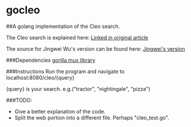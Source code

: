 gocleo
======

##A golang implementation of the Cleo search.

The Cleo search is explained here: [Linked in original article](http://engineering.linkedin.com/open-source/cleo-open-source-technology-behind-linkedins-typeahead-search)

The source for Jingwei Wu's version can be found here: [Jingwei's version](https://github.com/linkedin/cleo)

###Dependencies
[gorilla mux library](http://gorilla-web.appspot.com/pkg/mux)

###Instructions
Run the program and navigate to localhost:8080/cleo/{query}

{query} is your search.  e.g.("tractor", "nightingale", "pizza")

###TODO:  
 - Give a better explanation of the code.  
 - Split the web portion into a different file.  Perhaps "cleo_test.go".  